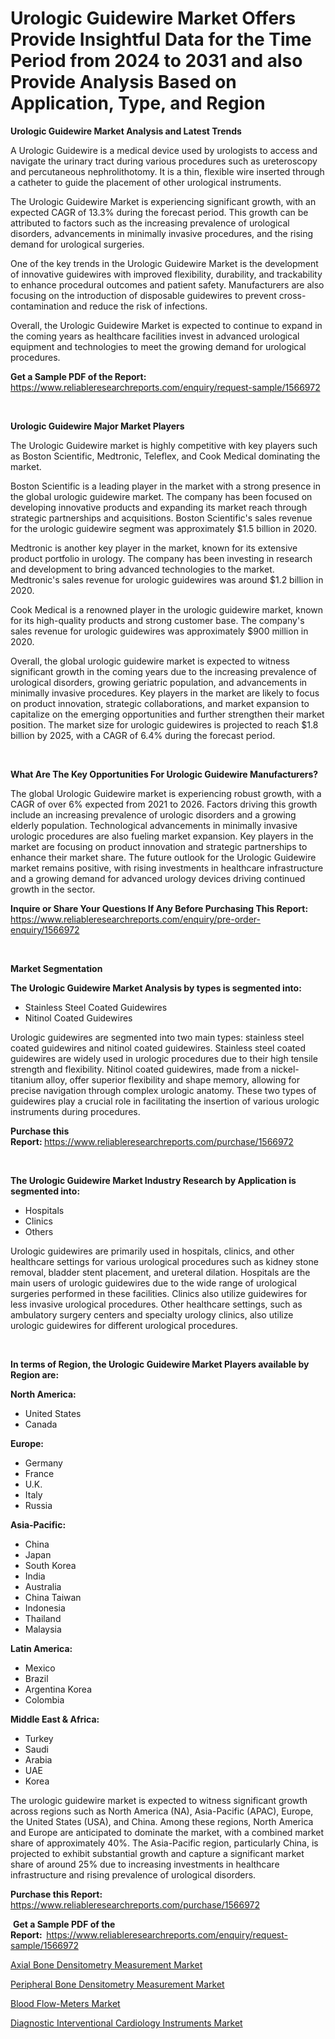 <p><h1>Urologic Guidewire Market Offers Provide Insightful Data for the Time Period from 2024 to 2031 and also Provide Analysis Based on Application, Type, and Region</h1></p><p><strong>Urologic Guidewire Market Analysis and Latest Trends</strong></p>
<p><p>A Urologic Guidewire is a medical device used by urologists to access and navigate the urinary tract during various procedures such as ureteroscopy and percutaneous nephrolithotomy. It is a thin, flexible wire inserted through a catheter to guide the placement of other urological instruments.</p><p>The Urologic Guidewire Market is experiencing significant growth, with an expected CAGR of 13.3% during the forecast period. This growth can be attributed to factors such as the increasing prevalence of urological disorders, advancements in minimally invasive procedures, and the rising demand for urological surgeries.</p><p>One of the key trends in the Urologic Guidewire Market is the development of innovative guidewires with improved flexibility, durability, and trackability to enhance procedural outcomes and patient safety. Manufacturers are also focusing on the introduction of disposable guidewires to prevent cross-contamination and reduce the risk of infections.</p><p>Overall, the Urologic Guidewire Market is expected to continue to expand in the coming years as healthcare facilities invest in advanced urological equipment and technologies to meet the growing demand for urological procedures.</p></p>
<p><strong>Get a Sample PDF of the Report:&nbsp;</strong> <a href="https://www.reliableresearchreports.com/enquiry/request-sample/1566972">https://www.reliableresearchreports.com/enquiry/request-sample/1566972</a></p>
<p>&nbsp;</p>
<p><strong>Urologic Guidewire Major Market Players</strong></p>
<p><p>The Urologic Guidewire market is highly competitive with key players such as Boston Scientific, Medtronic, Teleflex, and Cook Medical dominating the market. </p><p>Boston Scientific is a leading player in the market with a strong presence in the global urologic guidewire market. The company has been focused on developing innovative products and expanding its market reach through strategic partnerships and acquisitions. Boston Scientific's sales revenue for the urologic guidewire segment was approximately $1.5 billion in 2020.</p><p>Medtronic is another key player in the market, known for its extensive product portfolio in urology. The company has been investing in research and development to bring advanced technologies to the market. Medtronic's sales revenue for urologic guidewires was around $1.2 billion in 2020.</p><p>Cook Medical is a renowned player in the urologic guidewire market, known for its high-quality products and strong customer base. The company's sales revenue for urologic guidewires was approximately $900 million in 2020.</p><p>Overall, the global urologic guidewire market is expected to witness significant growth in the coming years due to the increasing prevalence of urological disorders, growing geriatric population, and advancements in minimally invasive procedures. Key players in the market are likely to focus on product innovation, strategic collaborations, and market expansion to capitalize on the emerging opportunities and further strengthen their market position. The market size for urologic guidewires is projected to reach $1.8 billion by 2025, with a CAGR of 6.4% during the forecast period.</p></p>
<p>&nbsp;</p>
<p><strong>What Are The Key Opportunities For Urologic Guidewire Manufacturers?</strong></p>
<p><p>The global Urologic Guidewire market is experiencing robust growth, with a CAGR of over 6% expected from 2021 to 2026. Factors driving this growth include an increasing prevalence of urologic disorders and a growing elderly population. Technological advancements in minimally invasive urologic procedures are also fueling market expansion. Key players in the market are focusing on product innovation and strategic partnerships to enhance their market share. The future outlook for the Urologic Guidewire market remains positive, with rising investments in healthcare infrastructure and a growing demand for advanced urology devices driving continued growth in the sector.</p></p>
<p><strong>Inquire or Share Your Questions If Any Before Purchasing This Report:</strong> <a href="https://www.reliableresearchreports.com/enquiry/pre-order-enquiry/1566972">https://www.reliableresearchreports.com/enquiry/pre-order-enquiry/1566972</a></p>
<p>&nbsp;</p>
<p><strong>Market Segmentation</strong></p>
<p><strong>The Urologic Guidewire Market Analysis by types is segmented into:</strong></p>
<p><ul><li>Stainless Steel Coated Guidewires</li><li>Nitinol Coated Guidewires</li></ul></p>
<p><p>Urologic guidewires are segmented into two main types: stainless steel coated guidewires and nitinol coated guidewires. Stainless steel coated guidewires are widely used in urologic procedures due to their high tensile strength and flexibility. Nitinol coated guidewires, made from a nickel-titanium alloy, offer superior flexibility and shape memory, allowing for precise navigation through complex urologic anatomy. These two types of guidewires play a crucial role in facilitating the insertion of various urologic instruments during procedures.</p></p>
<p><strong>Purchase this Report:&nbsp;</strong><a href="https://www.reliableresearchreports.com/purchase/1566972">https://www.reliableresearchreports.com/purchase/1566972</a></p>
<p>&nbsp;</p>
<p><strong>The Urologic Guidewire Market Industry Research by Application is segmented into:</strong></p>
<p><ul><li>Hospitals</li><li>Clinics</li><li>Others</li></ul></p>
<p><p>Urologic guidewires are primarily used in hospitals, clinics, and other healthcare settings for various urological procedures such as kidney stone removal, bladder stent placement, and ureteral dilation. Hospitals are the main users of urologic guidewires due to the wide range of urological surgeries performed in these facilities. Clinics also utilize guidewires for less invasive urological procedures. Other healthcare settings, such as ambulatory surgery centers and specialty urology clinics, also utilize urologic guidewires for different urological procedures.</p></p>
<p>&nbsp;</p>
<p><strong>In terms of Region, the Urologic Guidewire Market Players available by Region are:</strong></p>
<p>
    <p> <strong> North America: </strong>
        <ul>
            <li>United States</li>
            <li>Canada</li>
        </ul>
        </p> 
    <p> <strong> Europe: </strong>
        <ul>
            <li>Germany</li>
            <li>France</li>
            <li>U.K.</li>
            <li>Italy</li>
            <li>Russia</li>
        </ul>
        </p> 
    <p> <strong> Asia-Pacific: </strong>
        <ul>
            <li>China</li>
            <li>Japan</li>
            <li>South Korea</li>
            <li>India</li>
            <li>Australia</li>
            <li>China Taiwan</li>
            <li>Indonesia</li>
            <li>Thailand</li>
            <li>Malaysia</li>
        </ul>
        </p> 
    <p> <strong> Latin America: </strong>
        <ul>
            <li>Mexico</li>
            <li>Brazil</li>
            <li>Argentina Korea</li>
            <li>Colombia</li>
        </ul>
        </p> 
    <p> <strong> Middle East & Africa: </strong>
        <ul>
            <li>Turkey</li>
            <li>Saudi</li>
            <li>Arabia</li>
            <li>UAE</li>
            <li>Korea</li>
        </ul>
    </p>
    </p>
<p><p>The urologic guidewire market is expected to witness significant growth across regions such as North America (NA), Asia-Pacific (APAC), Europe, the United States (USA), and China. Among these regions, North America and Europe are anticipated to dominate the market, with a combined market share of approximately 40%. The Asia-Pacific region, particularly China, is projected to exhibit substantial growth and capture a significant market share of around 25% due to increasing investments in healthcare infrastructure and rising prevalence of urological disorders.</p></p>
<p><strong>Purchase this Report: </strong><a href="https://www.reliableresearchreports.com/purchase/1566972">https://www.reliableresearchreports.com/purchase/1566972</a></p>
<p>&nbsp;<strong>Get a Sample PDF of the Report:&nbsp;&nbsp;</strong><a href="https://www.reliableresearchreports.com/enquiry/request-sample/1566972">https://www.reliableresearchreports.com/enquiry/request-sample/1566972</a></p>
<p><strong></strong></p>
<p><p><a href="https://github.com/kufem1/Market-Research-Report-List-1/blob/main/axial-bone-densitometry-measurement-market.md">Axial Bone Densitometry Measurement Market</a></p><p><a href="https://github.com/singletonthaxterkelliehr2df/Market-Research-Report-List-1/blob/main/peripheral-bone-densitometry-measurement-market.md">Peripheral Bone Densitometry Measurement Market</a></p><p><a href="https://github.com/kosella/Market-Research-Report-List-1/blob/main/blood-flow-meters-market.md">Blood Flow-Meters Market</a></p><p><a href="https://github.com/RichRobinson5/Market-Research-Report-List-3/blob/main/diagnostic-interventional-cardiology-instruments-market.md">Diagnostic Interventional Cardiology Instruments Market</a></p></p>